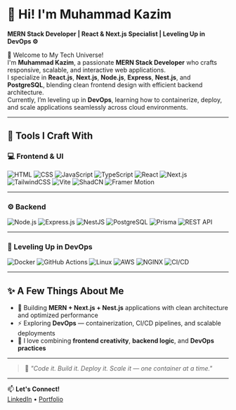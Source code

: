 # 🚀 Hi! I'm Muhammad Kazim  
**MERN Stack Developer | React & Next.js Specialist | Leveling Up in DevOps ⚙️**

👋 Welcome to My Tech Universe!  
I'm **Muhammad Kazim**, a passionate **MERN Stack Developer** who crafts responsive, scalable, and interactive web applications.  
I specialize in **React.js**, **Next.js**, **Node.js**, **Express**, **Nest.js**, and **PostgreSQL**, blending clean frontend design with efficient backend architecture.  
Currently, I’m leveling up in **DevOps**, learning how to containerize, deploy, and scale applications seamlessly across cloud environments.  

---

## 🧰 Tools I Craft With

### 💻 Frontend & UI
![HTML](https://img.shields.io/badge/HTML5-E34F26?style=for-the-badge&logo=html5&logoColor=white)
![CSS](https://img.shields.io/badge/CSS3-1572B6?style=for-the-badge&logo=css3&logoColor=white)
![JavaScript](https://img.shields.io/badge/JavaScript-F7DF1E?style=for-the-badge&logo=javascript&logoColor=black)
![TypeScript](https://img.shields.io/badge/TypeScript-3178C6?style=for-the-badge&logo=typescript&logoColor=white)
![React](https://img.shields.io/badge/React-20232A?style=for-the-badge&logo=react&logoColor=61DAFB)
![Next.js](https://img.shields.io/badge/Next.js-000000?style=for-the-badge&logo=nextdotjs&logoColor=white)
![TailwindCSS](https://img.shields.io/badge/Tailwind-06B6D4?style=for-the-badge&logo=tailwindcss&logoColor=white)
![Vite](https://img.shields.io/badge/Vite-646CFF?style=for-the-badge&logo=vite&logoColor=white)
![ShadCN](https://img.shields.io/badge/ShadCN_UI-000000?style=for-the-badge&logo=shadcnui&logoColor=white)
![Framer Motion](https://img.shields.io/badge/FramerMotion-0055FF?style=for-the-badge&logo=framer&logoColor=white)

---

### ⚙️ Backend
![Node.js](https://img.shields.io/badge/Node.js-339933?style=for-the-badge&logo=node.js&logoColor=white)
![Express.js](https://img.shields.io/badge/Express.js-000000?style=for-the-badge&logo=express&logoColor=white)
![NestJS](https://img.shields.io/badge/NestJS-E0234E?style=for-the-badge&logo=nestjs&logoColor=white)
![PostgreSQL](https://img.shields.io/badge/PostgreSQL-316192?style=for-the-badge&logo=postgresql&logoColor=white)
![Prisma](https://img.shields.io/badge/Prisma-0C344B?style=for-the-badge&logo=prisma&logoColor=white)
![REST API](https://img.shields.io/badge/REST_API-005571?style=for-the-badge&logo=fastapi&logoColor=white)

---

### 🐳 Leveling Up in DevOps
![Docker](https://img.shields.io/badge/Docker-2496ED?style=for-the-badge&logo=docker&logoColor=white)
![GitHub Actions](https://img.shields.io/badge/GitHub_Actions-2088FF?style=for-the-badge&logo=github-actions&logoColor=white)
![Linux](https://img.shields.io/badge/Linux-FCC624?style=for-the-badge&logo=linux&logoColor=black)
![AWS](https://img.shields.io/badge/AWS-232F3E?style=for-the-badge&logo=amazon-aws&logoColor=white)
![NGINX](https://img.shields.io/badge/NGINX-009639?style=for-the-badge&logo=nginx&logoColor=white)
![CI/CD](https://img.shields.io/badge/CI/CD-1E90FF?style=for-the-badge&logo=gitlab&logoColor=white)

---

## ✨ A Few Things About Me
- 🧠 Building **MERN + Next.js + Nest.js** applications with clean architecture and optimized performance  
- ⚡ Exploring **DevOps** — containerization, CI/CD pipelines, and scalable deployments  
- 💬 I love combining **frontend creativity**, **backend logic**, and **DevOps practices**

---

> 💬 *"Code it. Build it. Deploy it. Scale it — one container at a time."*

---

📫 **Let's Connect!**  
[LinkedIn](https://www.linkedin.com/in/kazim-mk2/) • [Portfolio](https://my-portfolio-dev-10.vercel.app/)
